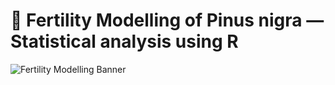 # 🌲 Fertility Modelling of Pinus nigra — Statistical analysis using R
![Fertility Modelling Banner](glm-poi-bn/pinusNigra.jpeg)
